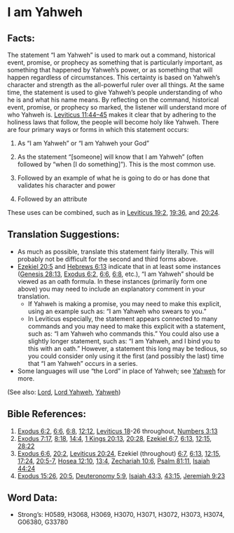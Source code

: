 # I am Yahweh

## Facts:

The statement “I am Yahweh” is used to mark out a command, historical event, promise, or prophecy as something that is particularly important, as something that happened by Yahweh’s power, or as something that will happen regardless of circumstances. This certainty is based on Yahweh’s character and strength as the all-powerful ruler over all things. At the same time, the statement is used to give Yahweh’s people understanding of who he is and what his name means. By reflecting on the command, historical event, promise, or prophecy so marked, the listener will understand more of who Yahweh is. [Leviticus 11:44–45](rc://en/tn/help/lev/11/44) makes it clear that by adhering to the holiness laws that follow, the people will become holy like Yahweh. There are four primary ways or forms in which this statement occurs:

1. As “I am Yahweh” or “I am Yahweh your God”

2. As the statement “[someone] will know that I am Yahweh” (often followed by “when [I do something]”). This is the most common use.

3. Followed by an example of what he is going to do or has done that validates his character and power

4. Followed by an attribute

These uses can be combined, such as in [Leviticus 19:2](rc://en/tn/help/lev/19/02), [19:36](rc://en/tn/help/lev/19/36), and [20:24](rc://en/tn/help/lev/20/24).

## Translation Suggestions:

* As much as possible, translate this statement fairly literally. This will probably not be difficult for the second and third forms above.
* [Ezekiel 20:5](rc://en/tn/help/ezk/20/05) and [Hebrews 6:13](rc://en/tn/help/heb/06/13) indicate that in at least some instances ([Genesis 28:13](rc://en/tn/help/gen/28/13), [Exodus 6:2](rc://en/tn/help/exo/06/02), [6:6](rc://en/tn/help/exo/06/06), [6:8](rc://en/tn/help/exo/06/08), etc.), “I am Yahweh” should be viewed as an oath formula. In these instances (primarily form one above) you may need to include an explanatory comment in your translation.
  * If Yahweh is making a promise, you may need to make this explicit, using an example such as: “I am Yahweh who swears to you.”
  * In Leviticus especially, the statement appears connected to many commands and you may need to make this explicit with a statement, such as: “I am Yahweh who commands this.” You could also use a slightly longer statement, such as: “I am Yahweh, and I bind you to this with an oath.” However, a statement this long may be tedious, so you could consider only using it the first (and possibly the last) time that “I am Yahweh” occurs in a series.
* Some languages will use “the Lord” in place of Yahweh; see [Yahweh](../kt/yahweh.md) for more.

(See also: [Lord](../kt/lord.md), [Lord Yahweh](../kt/lordyahweh.md), [Yahweh](../kt/yahweh.md))

## Bible References:

1. [Exodus 6:2](rc://en/tn/help/exo/06/02), [6:6](rc://en/tn/help/exo/06/06), [6:8](rc://en/tn/help/exo/06/08), [12:12](rc://en/tn/help/exo/12/12), [Leviticus 18](rc://en/tn/help/lev/18/01)-26 throughout, [Numbers 3:13](rc://en/tn/help/num/03/13)
2. [Exodus 7:17](rc://en/tn/help/exo/07/17), [8:18](rc://en/tn/help/exo/08/18), [14:4](rc://en/tn/help/exo/14/04), [1 Kings 20:13](rc://en/tn/help/1ki/20/13), [20:28](rc://en/tn/help/1ki/20/28), [Ezekiel 6:7](rc://en/tn/help/ezk/06/07), [6:13](rc://en/tn/help/ezk/06/13), [12:15](rc://en/tn/help/ezk/12/15), [28:22](rc://en/tn/help/ezk/28/22)
3. [Exodus 6:6](rc://en/tn/help/exo/06/06), [20:2](rc://en/tn/help/exo/20/02), [Leviticus 20:24](rc://en/tn/help/lev/20/24), Ezekiel (throughout) [6:7](rc://en/tn/help/ezk/06/07), [6:13](rc://en/tn/help/ezk/06/13), [12:15](rc://en/tn/help/ezk/12/15), [17:24](rc://en/tn/help/ezk/17/24), [20:5-7](rc://en/tn/help/ezk/20/05), [Hosea 12:10](rc://en/tn/help/hos/12/10), [13:4](rc://en/tn/help/hos/13/04), [Zechariah 10:6](rc://en/tn/help/zec/10/06), [Psalm 81:11](rc://en/tn/help/psa/81/11), [Isaiah 44:24](rc://en/tn/help/isa/44/24)
4. [Exodus 15:26](rc://en/tn/help/exo/15/26), [20:5](rc://en/tn/help/exo/20/05), [Deuteronomy 5:9](rc://en/tn/help/deu/05/09), [Isaiah 43:3](rc://en/tn/help/isa/43/03), [43:15](rc://en/tn/help/isa/43/15), [Jeremiah 9:23](rc://en/tn/help/jer/09/23)

## Word Data:

* Strong’s: H0589, H3068, H3069, H3070, H3071, H3072, H3073, H3074, G06380, G33780
